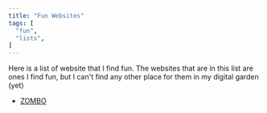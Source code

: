 ```yaml
---
title: "Fun Websites"
tags: [
  "fun",
  "lists",
]
---
```


Here is a list of website that I find fun. The websites that are in this list are ones I find fun, but I can't find any other place for them in my digital garden (yet)

- [ZOMBO](https://zombo.com/)
